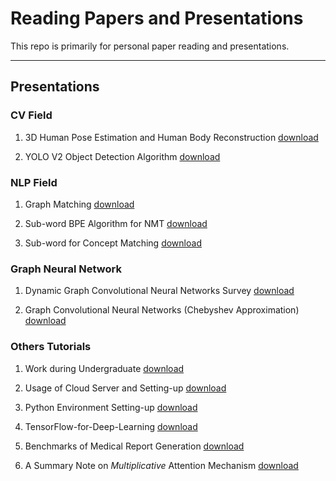 # Reading Papers and Presentations

This repo is primarily for personal paper reading and presentations.

---

## Presentations

### CV Field

1. 3D Human Pose Estimation and Human Body Reconstruction [download](https://github.com/SuperBruceJia/paper-reading/raw/master/CV-field/3D-Human-Pose-Estimation/Spatial%20Sparse%20CNNs%20from%20Masks.pptx)

2. YOLO V2 Object Detection Algorithm [download](https://github.com/SuperBruceJia/paper-reading/raw/master/CV-field/%E5%9F%BA%E4%BA%8EYOLO%E7%AE%97%E6%B3%95%E7%9A%84%E7%89%A9%E4%BD%93%E8%AF%86%E5%88%AB-%E8%B4%BE%E8%88%92%E8%B6%8A.pdf)

### NLP Field

1. Graph Matching [download](https://github.com/SuperBruceJia/paper-reading/raw/master/NLP-field/Graph-Matching/Graph-Matching-Paper-Survey.pptx)

2. Sub-word BPE Algorithm for NMT [download](https://github.com/SuperBruceJia/paper-reading/raw/master/NLP-field/Sub-words/NMT-Subword-Unites.pptx)

3. Sub-word for Concept Matching [download](https://github.com/SuperBruceJia/paper-reading/raw/master/NLP-field/Sub-words/Concept-Matching-Task.pptx)

### Graph Neural Network

1. Dynamic Graph Convolutional Neural Networks Survey [download](https://github.com/SuperBruceJia/paper-reading/raw/master/Graph-Neural-Network/Dynamic-GCN-Survey.pptx)

2. Graph Convolutional Neural Networks (Chebyshev Approximation) [download](https://drive.google.com/file/d/1ecMbtZV2eH14sRAqWIIf1iRvDAC7DMDs/view?usp=sharing)

### Others Tutorials

1. Work during Undergraduate [download](https://github.com/SuperBruceJia/paper-reading/raw/master/other-presentations/Undergraduate-work-Presentation-Shuyue%20Jia.pdf)

2. Usage of Cloud Server and Setting-up [download](https://github.com/SuperBruceJia/paper-reading/raw/master/other-presentations/Usage%20of%20Server%20and%20Setting%20Up.pdf)

3. Python Environment Setting-up [download](https://github.com/SuperBruceJia/paper-reading/raw/master/other-presentations/Python-Environment-Set-up.pptx)

4. TensorFlow-for-Deep-Learning [download](https://github.com/SuperBruceJia/paper-reading/raw/master/other-presentations/TensorFlow-for-Deep-Learning.pdf)

5. Benchmarks of Medical Report Generation [download](https://github.com/SuperBruceJia/paper-reading/raw/master/other-presentations/Benchmark-Medical_Report_Generation.pptx)

6. A Summary Note on *Multiplicative* Attention Mechanism [download](https://github.com/SuperBruceJia/paper-reading/raw/master/Machine-Learning/Attention-Mechanism/Attention-Mechanism-Notes.pdf)

